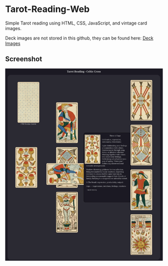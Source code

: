 # Tarot-Reading-Web
Simple Tarot reading using HTML, CSS, JavaScript, and vintage card images.

Deck images are not stored in this github, they can be found here:
[Deck Images](https://drive.google.com/drive/folders/1u3_QSi-YJDf84ZH5FjdO13Tc_AFnhNWU?usp=sharing)

## Screenshot

![Tarot Reading Screenshot](./screenshot.webp)

